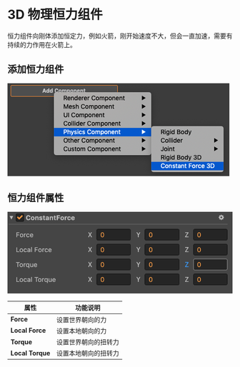 # 3D 物理恒力组件

恒力组件向刚体添加恒定力，例如火箭，刚开始速度不大，但会一直加速，需要有持续的力作用在火箭上。

## 添加恒力组件

![恒力组件](image/constant-force-component.png)

## 恒力组件属性

![恒力组件](image/constant-force-prop.png)

属性 | 功能说明
---|---
**Force** |  设置世界朝向的力
**Local Force** |  设置本地朝向的力
**Torque** |  设置世界朝向的扭转力
**Local Torque** |  设置本地朝向的扭转力